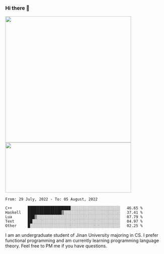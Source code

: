 ### Hi there 👋

<!--
**pe200012/pe200012** is a ✨ _special_ ✨ repository because its `README.md` (this file) appears on your GitHub profile.

Here are some ideas to get you started:

- 🔭 I’m currently working on ...
- 🌱 I’m currently learning ...
- 👯 I’m looking to collaborate on ...
- 🤔 I’m looking for help with ...
- 💬 Ask me about ...
- 📫 How to reach me: ...
- 😄 Pronouns: ...
- ⚡ Fun fact: ...
-->
<p>
    <img width="400em" src="https://github-readme-stats.vercel.app/api?username=pe200012&show_icons=true&icon_color=f44336&title_color=757de8">
    <img width="400em" height="159em" src="https://github-readme-stats.vercel.app/api/top-langs/?username=pe200012&hide=html,cmake,css&title_color=757de8&layout=compact">
</p>

<!--START_SECTION:waka-->
```text
From: 29 July, 2022 - To: 05 August, 2022

C++       ███████████████████░░░░░░░░░░░░░░░░░░░░░░   46.65 % 
Haskell   ███████████████▒░░░░░░░░░░░░░░░░░░░░░░░░░   37.41 % 
Lua       ███▒░░░░░░░░░░░░░░░░░░░░░░░░░░░░░░░░░░░░░   07.79 % 
Text      ██░░░░░░░░░░░░░░░░░░░░░░░░░░░░░░░░░░░░░░░   04.97 % 
Other     █░░░░░░░░░░░░░░░░░░░░░░░░░░░░░░░░░░░░░░░░   02.25 % 
```
<!--END_SECTION:waka-->

I am an undergraduate student of Jinan University majoring in CS. I prefer functional programming and am currently learning programming language theory. Feel free to PM me if you have questions.
